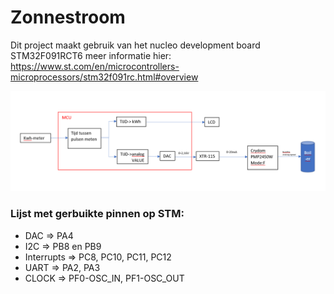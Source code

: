 # Zonnestroom

Dit project maakt gebruik van het nucleo development board STM32F091RCT6 meer informatie hier: https://www.st.com/en/microcontrollers-microprocessors/stm32f091rc.html#overview

![GitHub Logo](/images/schema.png)

### Lijst met gerbuikte pinnen op STM:
* DAC => PA4
* I2C => PB8 en PB9
* Interrupts => PC8, PC10, PC11, PC12
* UART => PA2, PA3
* CLOCK => PF0-OSC_IN, PF1-OSC_OUT



